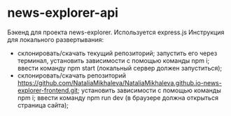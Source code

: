 # news-explorer-api
Бэкенд для проекта news-explorer.
Используется express.js
Инструкция для локального развертывания:
- склонировать/скачать текущий репозиторий; запустить его через терминал, установить зависимости с помощью команды npm i; ввести команду npm start (локальный сервер должен запуститься);
- склонировать/скачать репозиторий https://github.com/NataliaMikhaleva/NataliaMikhaleva.github.io-news-explorer-frontend.git; установить зависимости с помощью команды npm i; ввести команду npm run dev (в браузере должна открыться страница сайта);

